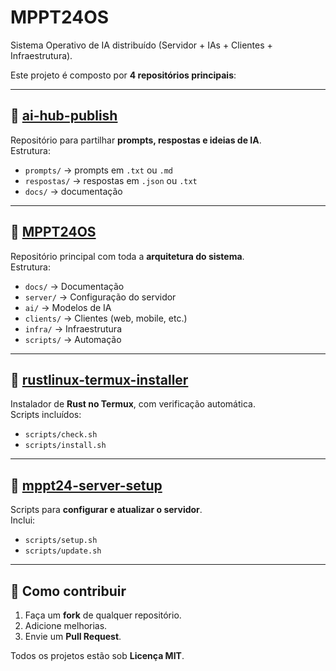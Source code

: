 # MPPT24OS
Sistema Operativo de IA distribuído (Servidor + IAs + Clientes + Infraestrutura).  

Este projeto é composto por **4 repositórios principais**:

---

## 🔹 [ai-hub-publish](https://github.com/mppt24/ai-hub-publish)
Repositório para partilhar **prompts, respostas e ideias de IA**.  
Estrutura:
- `prompts/` → prompts em `.txt` ou `.md`
- `respostas/` → respostas em `.json` ou `.txt`
- `docs/` → documentação

---

## 🔹 [MPPT24OS](https://github.com/mppt24/MPPT24OS)
Repositório principal com toda a **arquitetura do sistema**.  
Estrutura:
- `docs/` → Documentação  
- `server/` → Configuração do servidor  
- `ai/` → Modelos de IA  
- `clients/` → Clientes (web, mobile, etc.)  
- `infra/` → Infraestrutura  
- `scripts/` → Automação  

---

## 🔹 [rustlinux-termux-installer](https://github.com/mppt24/rustlinux-termux-installer)
Instalador de **Rust no Termux**, com verificação automática.  
Scripts incluídos:
- `scripts/check.sh`
- `scripts/install.sh`

---

## 🔹 [mppt24-server-setup](https://github.com/mppt24/mppt24-server-setup)
Scripts para **configurar e atualizar o servidor**.  
Inclui:
- `scripts/setup.sh`
- `scripts/update.sh`

---

## 🚀 Como contribuir
1. Faça um **fork** de qualquer repositório.  
2. Adicione melhorias.  
3. Envie um **Pull Request**.

Todos os projetos estão sob **Licença MIT**.
